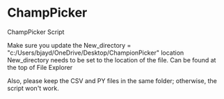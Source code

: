 # ChampPicker
ChampPicker Script

Make sure you update the New_directory = "c:/Users/bjayd/OneDrive/Desktop/ChampionPicker" location
New_directory needs to be set to the location of the file. Can be found at the top of File Explorer

Also, please keep the CSV and PY files in the same folder; otherwise, the script won't work.

